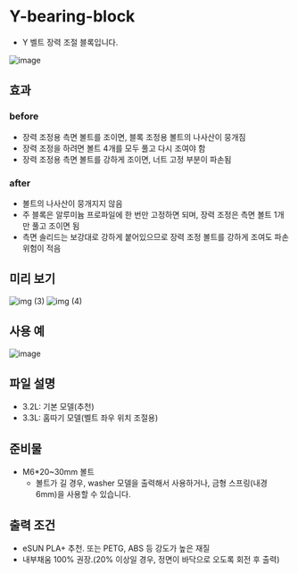 # Y-bearing-block

+ Y 벨트 장력 조절 블록입니다.

![image](https://user-images.githubusercontent.com/14369006/236602396-c19a1a93-d500-49b8-84ed-4db84d0be6ec.png)

## 효과

### before

- 장력 조정용 측면 볼트를 조이면, 블록 조정용 볼트의 나사산이 뭉개짐
- 장력 조정을 하려면 볼트 4개를 모두 풀고 다시 조여야 함
- 장력 조정용 측면 볼트를 강하게 조이면, 너트 고정 부분이 파손됨

### after

- 볼트의 나사산이 뭉개지지 않음
- 주 블록은 알루미늄 프로파일에 한 번만 고정하면 되며, 장력 조정은 측면 볼트 1개만 풀고 조이면 됨
- 측면 솔리드는 보강대로 강하게 붙어있으므로 장력 조정 볼트를 강하게 조여도 파손 위험이 적음 

## 미리 보기

![img (3)](https://user-images.githubusercontent.com/14369006/236602295-d89e942e-80e9-432b-8994-5702dd1beb73.png)
![img (4)](https://user-images.githubusercontent.com/14369006/236602296-76afd744-6ce3-4d5a-aaf6-941952c67004.png)

## 사용 예

![image](https://user-images.githubusercontent.com/14369006/236602403-a146b2a1-f50a-4f1c-bd4b-b30f9c0468b2.png)

## 파일 설명

+ 3.2L: 기본 모델(추천)
+ 3.3L: 홈따기 모델(벨트 좌우 위치 조절용)

## 준비물

+ M6\*20~30mm 볼트
  + 볼트가 길 경우, washer 모델을 출력해서 사용하거나, 금형 스프링(내경 6mm)을 사용할 수 있습니다.

## 출력 조건

+ eSUN PLA+ 추천. 또는 PETG, ABS 등 강도가 높은 재질
+ 내부채움 100% 권장.(20% 이상일 경우, 정면이 바닥으로 오도록 회전 후 출력)

